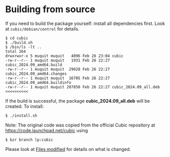 # Building from source

If you need to build the package yourself: install all dependencies first. Look at `cubic/debian/control` for details. 

```
$ cd cubic
$ ./build.sh
$ /bin/ls -lt ..
total 264
drwxrwxr-x 5 muquit muquit   4096 Feb 26 23:04 cubic
-rw-r--r-- 1 muquit muquit   1931 Feb 26 22:27 cubic_2024.09_amd64.build
-rw-r--r-- 1 muquit muquit  29028 Feb 26 22:27 cubic_2024.09_amd64.changes
-rw-r--r-- 1 muquit muquit  16705 Feb 26 22:27 cubic_2024.09_amd64.buildinfo
-rw-r--r-- 1 muquit muquit 207850 Feb 26 22:27 cubic_2024.09_all.deb <<<<<<<<<<
```
If the build is successful, the package **cubic_2024.09_all.deb** will be created. To install:
  ```
$ ./install.sh
  ```
Note: The original code was copied from the official Cubic repository at https://code.launchpad.net/cubic using

```
$ bzr branch lp:cubic
```

Please look at [Files modified](#files-modified) for details on what is
changed.
